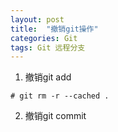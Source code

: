 ```yaml
---
layout: post
title:  "撤销git操作"
categories: Git
tags: Git 远程分支
---
```


1. 撤销git add

```
# git rm -r --cached .
```

2. 撤销git commit
